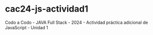 # cac24-js-actividad1
Codo a Codo - JAVA Full Stack - 2024 - Actividad práctica adicional de JavaScript - Unidad 1
